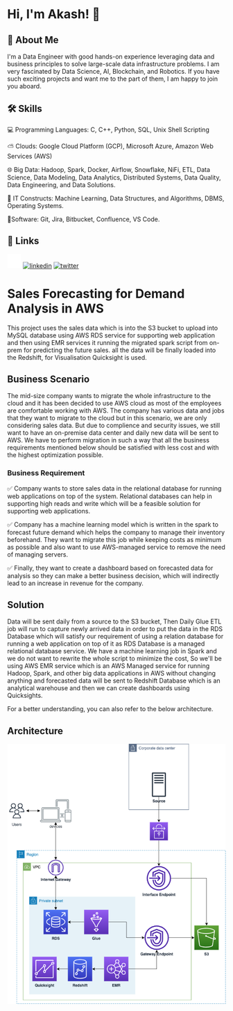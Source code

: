 # Hi, I'm Akash! 👋


## 🚀 About Me
I'm a Data Engineer with good hands-on experience leveraging data and business principles to solve large-scale data infrastructure problems. I am very fascinated by Data Science, AI, Blockchain, and Robotics. If you have such exciting projects and want me to the part of them, I am happy to join you aboard.



## 🛠 Skills

💻 Programming Languages: C, C++, Python, SQL, Unix Shell Scripting

⛅ Clouds: Google Cloud Platform (GCP), Microsoft Azure, Amazon Web Services (AWS)

🌐 Big Data: Hadoop, Spark, Docker, Airflow, Snowflake, NiFi, ETL, Data Science, Data Modeling, Data Analytics, Distributed Systems, Data Quality, Data Engineering, and Data Solutions.

📙 IT Constructs: Machine Learning, Data Structures, and Algorithms, DBMS, Operating Systems.

📱Software: Git, Jira, Bitbucket, Confluence, VS Code.



## 🔗 Links
[![Github repo](https://github.com/Akash54-AS/Akash54-AS/blob/main/GitHub-Mark-Light-32px.png)](https://github.com/Akash54-AS)
[![linkedin](https://img.shields.io/badge/linkedin-0A66C2?style=for-the-badge&logo=linkedin&logoColor=white)](https://www.linkedin.com/in/akashwaitage/)
[![twitter](https://img.shields.io/badge/twitter-1DA1F2?style=for-the-badge&logo=twitter&logoColor=white)](https://twitter.com/AkashWaitage54)

# Sales Forecasting for Demand Analysis in AWS
This project uses the sales data which is into the
S3 bucket to upload into MySQL database using AWS RDS service for supporting web application and then using EMR services it running the migrated spark script from on-prem for predicting the future sales. all the data will be finally loaded into the Redshift, for Visualisation Quicksight is used.




## Business Scenario
The mid-size company wants to migrate the whole infrastructure to the cloud and it has been decided to use AWS cloud as most of the employees are comfortable working with AWS. The company has various data and jobs that they want to migrate to the cloud but in this scenario, we are only considering sales data. But due to complience and security issues, we still want to have an on-premise data center and daily new data will be sent to AWS. We have to perform migration in such a way that all the business requirements mentioned below should be satisfied with less cost and with the highest optimization possible.

### Business Requirement

✅ Company wants to store sales data in the relational database for running web applications on top of the system. Relational databases can help in supporting high reads and write which will be a feasible solution for supporting web applications.

✅ Company has a machine learning model which is written in the spark to forecast future demand which helps the company to manage their inventory beforehand. They want to migrate this job while keeping costs as minimum as possible and also want to use AWS-managed service to remove the need of managing servers.

✅ Finally, they want to create a dashboard based on forecasted data for analysis so they can make a better business decision, which will indirectly lead to an increase in revenue for the company.

## Solution
Data will be sent daily from a source to the S3 bucket, Then Daily Glue ETL job will run to capture newly arrived data in order to put the data in the RDS Database which will satisfy our requirement of using a relation database for running a web application on top of it as RDS Database is a managed relational database service. We have a machine learning job in Spark and we do not want to rewrite the whole script to minimize the cost, So we'll be using AWS EMR service which is an AWS Managed service for running Hadoop, Spark, and other big data applications in AWS without changing anything and forecasted data will be sent to Redshift Database which is an analytical warehouse and then we can create dashboards using Quicksights.

For a better understanding, you can also refer to the below architecture.
## Architecture 
[![Github repo](https://github.com/Akash54-AS/Sales_Forecasting_For_Demand_Analysis_In_AWS/blob/Dev/Images/Architecture.png)](https://github.com/Akash54-AS)
